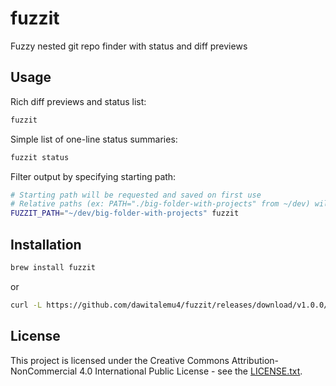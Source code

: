 # fuzzit

Fuzzy nested git repo finder with status and diff previews


## Usage

Rich diff previews and status list:
```sh
fuzzit
```

<!---
gif
-->

Simple list of one-line status summaries:
```sh
fuzzit status
```

<!---
gif
-->

Filter output by specifying starting path:
```sh
# Starting path will be requested and saved on first use
# Relative paths (ex: PATH="./big-folder-with-projects" from ~/dev) will work
FUZZIT_PATH="~/dev/big-folder-with-projects" fuzzit
```


## Installation

```sh
brew install fuzzit
```

or

```sh
curl -L https://github.com/dawitalemu4/fuzzit/releases/download/v1.0.0/fuzzit_1.0.0_windows_x86_64.zip
```


## License

This project is licensed under the Creative Commons Attribution-NonCommercial 4.0 International Public License - see the [LICENSE.txt](https://github.com/dawitalemu4/fuzzit/blob/main/LICENSE.txt).
